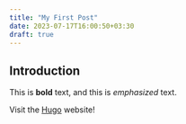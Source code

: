 ```yaml
---
title: "My First Post"
date: 2023-07-17T16:00:50+03:30
draft: true
---
```


## Introduction

This is **bold** text, and this is *emphasized* text.

Visit the [Hugo](https://gohugo.io) website!

